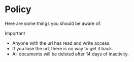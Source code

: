 # Policy

Here are some things you should be aware of:

> [!IMPORTANT]
>
> - Anyone with the url has read and write access.
> - If you lose the url, there is no way to get it back.
> - All documents will be deleted after 14 days of inactivity.
